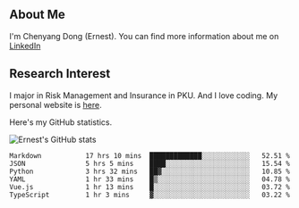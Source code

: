 ## About Me

I'm Chenyang Dong (Ernest). You can find more information about me on [LinkedIn](https://www.linkedin.com/in/%E6%99%A8%E9%98%B3-%E8%91%A3-918ab41b4/)

## Research Interest

I major in Risk Management and Insurance in PKU. And I love coding. My personal website is [here](https://ernestdong.github.io).

Here's my GitHub statistics.

![Ernest's GitHub stats](https://github-readme-stats.vercel.app/api?username=ErnestDong&show_icons=true?count_private=true)

<!--START_SECTION:waka-->

```text
Markdown           17 hrs 10 mins  █████████████░░░░░░░░░░░░   52.51 %
JSON               5 hrs 5 mins    ████░░░░░░░░░░░░░░░░░░░░░   15.54 %
Python             3 hrs 32 mins   ██▓░░░░░░░░░░░░░░░░░░░░░░   10.85 %
YAML               1 hr 33 mins    █▒░░░░░░░░░░░░░░░░░░░░░░░   04.78 %
Vue.js             1 hr 13 mins    █░░░░░░░░░░░░░░░░░░░░░░░░   03.72 %
TypeScript         1 hr 3 mins     ▓░░░░░░░░░░░░░░░░░░░░░░░░   03.22 %
```

<!--END_SECTION:waka-->
